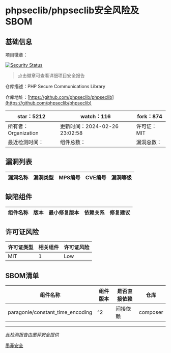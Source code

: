 # phpseclib/phpseclib安全风险及SBOM

## 基础信息

项目徽章：

[![Security Status](https://www.murphysec.com/platform3/v31/badge/1762558123050172416.svg)](https://www.murphysec.com/console/report/1715080275800408064/1762558123050172416)

> 点击徽章可查看详细项目安全报告

仓库描述：PHP Secure Communications Library

仓库地址：[https://github.com/phpseclib/phpseclib](https://github.com/phpseclib/phpseclib)

| star：5212 | watch：116 | fork：874 |
| ----------- | -------------- | ------------ |
| 所有者：Organization | 更新时间：2024-02-26 23:02:58 | 许可证：MIT |
| 最近检测时间： | 组件总数： | 漏洞总数： |




## 漏洞列表

| 漏洞名称 | 漏洞类型 | MPS编号 | CVE编号 | 漏洞等级 |
| ------- | ------ | ------- | ------ | ----- |





## 缺陷组件

| 组件名称 | 版本 | 最小修复版本 | 依赖关系 | 修复建议 |
| -------- | ---- | ------------ | -------- | -------- |





## 许可证风险

| 许可证类型 | 相关组件 | 许可证风险 |
| ---------- | -------- | ---------- |
|MIT|1|Low|




## SBOM清单

| 组件名称 | 组件版本 | 是否直接依赖 | 仓库 |
| -------- | -------- | ------------ | ---- |
|paragonie/constant_time_encoding|^2|间接依赖|composer|


------

*此检测报告由墨菲安全提供*

[墨菲安全](www.murphysec.com)